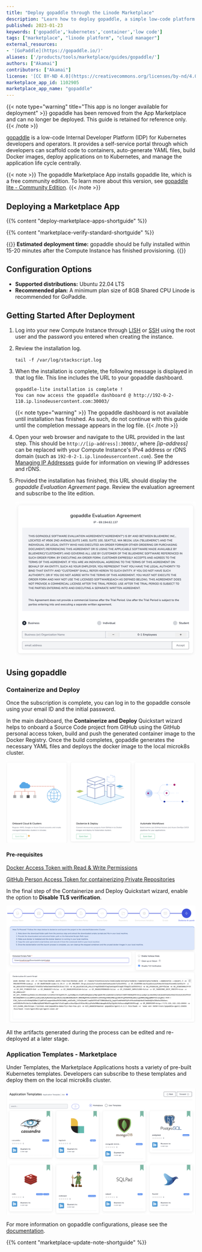 ```yaml
---
title: "Deploy gopaddle through the Linode Marketplace"
description: "Learn how to deploy gopaddle, a simple low-code platform for Kubernetes developers and operators, on the Linode platform."
published: 2023-01-23
keywords: ['gopaddle','kubernetes','container','low code']
tags: ["marketplace", "linode platform", "cloud manager"]
external_resources:
- '[GoPaddle](https://gopaddle.io/)'
aliases: ['/products/tools/marketplace/guides/gopaddle/']
authors: ["Akamai"]
contributors: ["Akamai"]
license: '[CC BY-ND 4.0](https://creativecommons.org/licenses/by-nd/4.0)'
marketplace_app_id: 1102905
marketplace_app_name: "gopaddle"
---
```

{{< note type="warning" title="This app is no longer available for deployment" >}}
gopaddle has been removed from the App Marketplace and can no longer be deployed. This guide is retained for reference only.
{{< /note >}}

[gopaddle](https://gopaddle.io/) is a low-code Internal Developer Platform (IDP) for Kubernetes developers and operators. It provides a self-service portal through which developers can scaffold code to containers, auto-generate YAML files, build Docker images, deploy applications on to Kubernetes, and manage the application life cycle centrally.

{{< note >}}
The gopaddle Marketplace App installs gopaddle lite, which is a free community edition. To learn more about this version, see [gopaddle lite - Community Edition](https://gopaddle.io/devspace.html).
{{< /note >}}

## Deploying a Marketplace App

{{% content "deploy-marketplace-apps-shortguide" %}}

{{% content "marketplace-verify-standard-shortguide" %}}

{{<note>}}
**Estimated deployment time:** gopaddle should be fully installed within 15-20 minutes after the Compute Instance has finished provisioning.
{{</note>}}

## Configuration Options

- **Supported distributions:** Ubuntu 22.04 LTS
- **Recommended plan:** A minimum plan size of 8GB Shared CPU Linode is recommended for GoPaddle.

## Getting Started After Deployment

1. Log into your new Compute Instance through [LISH](/docs/products/compute/compute-instances/guides/lish/) or [SSH](/docs/products/compute/compute-instances/guides/set-up-and-secure/#connect-to-the-instance) using the root user and the password you entered when creating the instance.

1. Review the installation log.

    ```command
    tail -f /var/log/stackscript.log
    ```

1. When the installation is complete, the following message is displayed in that log file. This line includes the URL to your gopaddle dashboard.

    ```output
    gopaddle-lite installation is complete !
    You can now access the gopaddle dashboard @ http://192-0-2-110.ip.linodeusercontent.com:30003/
    ```

    {{< note type="warning" >}}
    The gopaddle dashboard is not available until installation has finished. As such, do not continue with this guide until the completion message appears in the log file.
    {{< /note >}}

1. Open your web browser and navigate to the URL provided in the last step. This should be `http://[ip-address]:30003/`, where *[ip-address]* can be replaced with your Compute Instance's IPv4 address or rDNS domain (such as `192-0-2-1.ip.linodeusercontent.com`). See the [Managing IP Addresses](/docs/products/compute/compute-instances/guides/manage-ip-addresses/) guide for information on viewing IP addresses and rDNS.

1. Provided the installation has finished, this URL should display the *gopaddle Evaluation Agreement* page. Review the evaluation agreement and subscribe to the lite edition.

    ![Screenshot of gopaddle evaluation agreement](gopaddle-evaluation.png)

## Using gopaddle

### Containerize and Deploy

Once the subscription is complete, you can log in to the gopaddle console using your email ID and the initial password.

In the main dashboard, the **Containerize and Deploy** Quickstart wizard helps to onboard a Source Code project from GitHub using the GitHub personal access token, build and push the generated container image to the Docker Registry. Once the build completes, gopaddle generates the necessary YAML files and deploys the docker image to the local microk8s cluster.

![Screenshot of gopaddle containerize quickstart](gopaddle-containerize.png)

#### Pre-requisites

[Docker Access Token with Read & Write Permissions](https://www.docker.com/blog/docker-hub-new-personal-access-tokens/)

[GitHub Person Access Token for containerizing Private Repositories](https://docs.github.com/en/authentication/keeping-your-account-and-data-secure/creating-a-personal-access-token)

In the final step of the Containerize and Deploy Quickstart wizard, enable the option to **Disable TLS verification**.

![Screenshot of disabling gopaddle TLS](gopaddle-disabletls.png)

All the artifacts generated during the process can be edited and re-deployed at a later stage.

### Application Templates - Marketplace

Under Templates, the Marketplace Applications hosts a variety of pre-built Kubernetes templates. Developers can subscribe to these templates and deploy them on the local microk8s cluster.

![Screenshot of gopaddle marketplace](gopaddle-marketplace.png)

For more information on gopaddle configurations, please see the [documentation](https://help.gopaddle.io).

{{% content "marketplace-update-note-shortguide" %}}